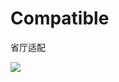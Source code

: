 # Compatible
省厅适配

[![](https://jitpack.io/v/xujichang/Compatible.svg)](https://jitpack.io/#xujichang/Compatible)
